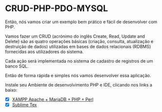 # CRUD-PHP-PDO-MYSQL

Então, nós vamos criar um exemplo bem prático e fácil de desenvolver com PHP.

Vamos fazer um CRUD (acrónimo do inglês Create, Read, Update and Delete) são as quatro operações básicas (criação, consulta, atualização e destruição de dados) utilizadas em bases de dados relacionais (RDBMS) fornecidas aos utilizadores do sistema.

Cada ação será implementada no sistema de cadastro de registros de um banco SQL.

Então de forma rápida e simples nós vamos desenvolver essa aplicação.

Instale seu Ambiente de desenvolvimento PHP e IDE, clicando nos links a baixo:

- [x] [XAMPP Apache + MariaDB + PHP + Perl](https://www.apachefriends.org/pt_br/index.html)
- [x] [Sublime Tex](https://www.sublimetext.com/)
